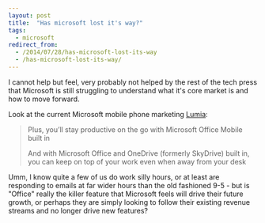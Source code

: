 ```yaml
---
layout: post
title:  "Has microsoft lost it's way?"
tags:
  - microsoft
redirect_from:
  - /2014/07/28/has-microsoft-lost-its-way
  - /has-microsoft-lost-its-way/
---
```


I cannot help but feel, very probably not helped by the rest of the tech press
that Microsoft is still struggling to understand what it's core market is and
how to move forward.

Look at the current Microsoft mobile phone marketing [Lumia](http://www.windowsphone.com/en-gb/phones):

> Plus, you’ll stay productive on the go with Microsoft Office Mobile built in
>
> And with Microsoft Office and OneDrive (formerly SkyDrive) built in, you can
> keep on top of your work even when away from your desk

Umm, I know quite a few of us do work silly hours, or at least are responding to
emails at far wider hours than the old fashioned 9-5 - but is "Office" really
the killer feature that Microsoft feels will drive their future growth, or
perhaps they are simply looking to follow their existing revenue streams and
no longer drive new features?
